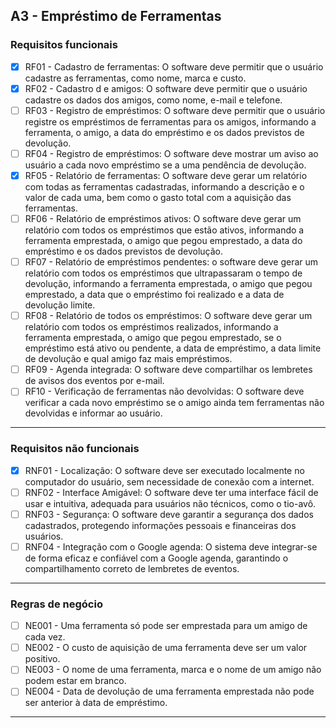 A3 - Empréstimo de Ferramentas
---
### **Requisitos funcionais**

 - [x] RF01	- Cadastro de ferramentas: O software deve permitir que o usuário cadastre as ferramentas, como nome, marca e custo.
 - [x] RF02 - Cadastro d  e amigos: O software deve permitir que o usuário cadastre os dados dos amigos, como nome, e-mail e telefone.
 - [ ] RF03 - Registro de empréstimos: O software deve permitir que o usuário registre os empréstimos de ferramentas para os amigos, informando a ferramenta, o amigo, a data do empréstimo e os dados previstos de devolução.
 - [ ] RF04 - Registro de empréstimos: O software deve mostrar um aviso ao usuário a cada novo empréstimo se a uma pendência de devolução.
 - [x] RF05 - Relatório de ferramentas: O software deve gerar um relatório com todas as ferramentas cadastradas, informando a descrição e o valor de cada uma, bem como o gasto total com a aquisição das ferramentas.
 - [ ] RF06 - Relatório de empréstimos ativos: O software deve gerar um relatório com todos os empréstimos que estão ativos, informando a ferramenta emprestada, o amigo que pegou emprestado, a data do empréstimo e os dados previstos de devolução.
 - [ ] RF07 - Relatório de empréstimos pendentes: o software deve gerar um relatório com todos os empréstimos que ultrapassaram o tempo de devolução, informando a ferramenta emprestada, o amigo que pegou emprestado, a data que o empréstimo foi realizado e a data de devolução limite.
- [ ]  RF08 - Relatório de todos os empréstimos: O software deve gerar um relatório com todos os empréstimos realizados, informando a ferramenta emprestada, o amigo que pegou emprestado, se o empréstimo está ativo ou pendente, a data de empréstimo, a data limite de devolução e qual amigo faz mais empréstimos.
 - [ ] RF09 - Agenda integrada: O software deve compartilhar os lembretes de avisos dos eventos por e-mail.
 - [ ] RF10 - Verificação de ferramentas não devolvidas: O software deve verificar a cada novo empréstimo se o amigo ainda tem ferramentas não devolvidas e informar ao usuário.

 ---
### Requisitos não funcionais

- [x] RNF01 - Localização: O software deve ser executado localmente no computador do usuário, sem necessidade de conexão com a internet.
- [ ] RNF02 - Interface Amigável: O software deve ter uma interface fácil de usar e intuitiva, adequada para usuários não técnicos, como o tio-avô.	
- [ ] RNF03 - Segurança: O software deve garantir a segurança dos dados cadastrados, protegendo informações pessoais e financeiras dos usuários.
- [ ] RNF04 -  Integração com o Google agenda: O sistema deve integrar-se de forma eficaz e confiável com a Google agenda, garantindo o compartilhamento correto de lembretes de eventos.

---
### Regras de negócio
- [ ] NE001 - Uma ferramenta só pode ser emprestada para um amigo de cada vez.
- [ ] NE002 - O custo de aquisição de uma ferramenta deve ser um valor positivo.
- [ ] NE003 - O nome de uma ferramenta, marca e o nome de um amigo não podem estar em branco.
- [ ] NE004 - Data de devolução de uma ferramenta emprestada não pode ser anterior à data de empréstimo.

---
